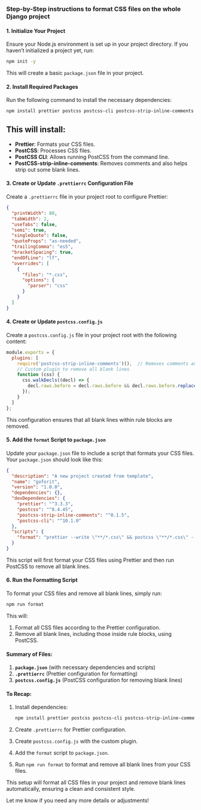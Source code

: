 ### Step-by-Step instructions to format CSS files on the whole Django project

#### 1\. **Initialize Your Project**

Ensure your Node.js environment is set up in your project directory. If you haven’t initialized a project yet, run:

```bash
npm init -y
```

This will create a basic `package.json` file in your project.

#### 2\. **Install Required Packages**

Run the following command to install the necessary dependencies:

```bash
npm install prettier postcss postcss-cli postcss-strip-inline-comments --save-dev
```

This will install:
------------------

*   **Prettier**: Formats your CSS files.
*   **PostCSS**: Processes CSS files.
*   **PostCSS CLI**: Allows running PostCSS from the command line.
*   **PostCSS-strip-inline-comments**: Removes comments and also helps strip out some blank lines.

#### 3\. **Create or Update `.prettierrc` Configuration File**

Create a `.prettierrc` file in your project root to configure Prettier:

```json
{
  "printWidth": 80,
  "tabWidth": 2,
  "useTabs": false,
  "semi": true,
  "singleQuote": false,
  "quoteProps": "as-needed",
  "trailingComma": "es5",
  "bracketSpacing": true,
  "endOfLine": "lf",
  "overrides": [
    {
      "files": "*.css",
      "options": {
        "parser": "css"
      }
    }
  ]
}
```

#### 4\. **Create or Update `postcss.config.js`**

Create a `postcss.config.js` file in your project root with the following content:

```js
module.exports = {
  plugins: [
    require('postcss-strip-inline-comments')(),  // Removes comments and blank lines
    // Custom plugin to remove all blank lines
    function (css) {
      css.walkDecls((decl) => {
        decl.raws.before = decl.raws.before && decl.raws.before.replace(/(\r\n|\n|\r){2,}/g, '\n'); // Removes blank lines within rule blocks
      });
    }
  ]
};
```

This configuration ensures that all blank lines within rule blocks are removed.

#### 5\. **Add the `format` Script to `package.json`**

Update your `package.json` file to include a script that formats your CSS files. Your `package.json` should look like this:

```json
{
  "description": "A new project created from template",
  "name": "goforit",
  "version": "1.0.0",
  "dependencies": {},
  "devDependencies": {
    "prettier": "^3.3.3",
    "postcss": "^8.4.45",
    "postcss-strip-inline-comments": "^0.1.5",
    "postcss-cli": "^10.1.0"
  },
  "scripts": {
    "format": "prettier --write \"**/*.css\" && postcss \"**/*.css\" --replace"
  }
}
```

This script will first format your CSS files using Prettier and then run PostCSS to remove all blank lines.

#### 6\. **Run the Formatting Script**

To format your CSS files and remove all blank lines, simply run:

```bash
npm run format
```

This will:

1.  Format all CSS files according to the Prettier configuration.
2.  Remove all blank lines, including those inside rule blocks, using PostCSS.

#### Summary of Files:

1.  **`package.json`** (with necessary dependencies and scripts)
2.  **`.prettierrc`** (Prettier configuration for formatting)
3.  **`postcss.config.js`** (PostCSS configuration for removing blank lines)

#### To Recap:

1.  Install dependencies:
    
    ```bash
    npm install prettier postcss postcss-cli postcss-strip-inline-comments --save-dev
    ```
    
2.  Create `.prettierrc` for Prettier configuration.
3.  Create `postcss.config.js` with the custom plugin.
4.  Add the `format` script to `package.json`.
5.  Run `npm run format` to format and remove all blank lines from your CSS files.

This setup will format all CSS files in your project and remove blank lines automatically, ensuring a clean and consistent style.

Let me know if you need any more details or adjustments!